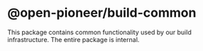 # @open-pioneer/build-common

This package contains common functionality used by our build infrastructure.
The entire package is internal.
